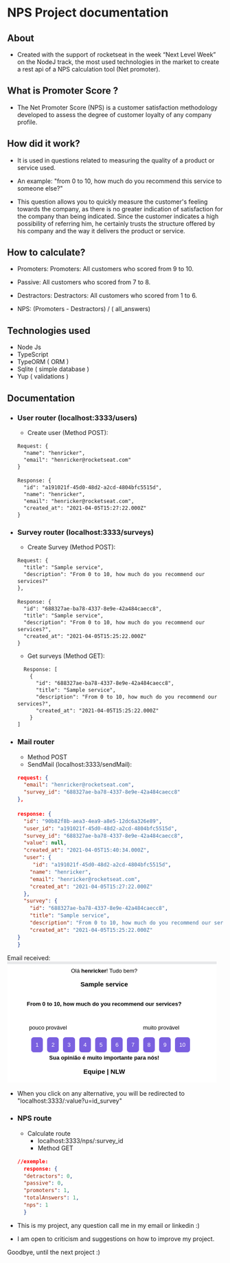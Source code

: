 # NPS Project documentation

## About
 - Created with the support of rocketseat in the week “Next Level Week” on the NodeJ track, the most used technologies in the market to create a rest api of a NPS calculation tool (Net promoter).

## What is Promoter Score ?
  - The Net Promoter Score (NPS) is a customer satisfaction methodology developed to assess the degree of customer loyalty of any company profile.

## How did it work?
  - It is used in questions related to measuring the quality of a product or service used.

  - An example: "from 0 to 10, how much do you recommend this service to someone else?"

  - This question allows you to quickly measure the customer's feeling towards the company, as there is no greater indication of satisfaction for the company than being indicated. Since the customer indicates a high possibility of referring him, he certainly trusts the structure offered by his company and the way it delivers the product or service.

## How to calculate?

  - Promoters: Promoters: All customers who scored from 9 to 10.

  - Passive: All customers who scored from 7 to 8.

  - Destractors: Destractors: All customers who scored from 1 to 6.

  - NPS: (Promoters - Destractors) / ( all_answers)

## Technologies used
  
  - Node Js
  - TypeScript 
  - TypeORM ( ORM )
  - Sqlite ( simple database )
  - Yup ( validations ) 

## Documentation

- ### User router (localhost:3333/users)
  - Create user (Method POST):
  ```Ts
  Request: {
    "name": "henricker",
    "email": "henricker@rocketseat.com"
  }

  Response: {
    "id": "a191021f-45d0-48d2-a2cd-4804bfc5515d",
    "name": "henricker",
    "email": "henricker@rocketseat.com",
    "created_at": "2021-04-05T15:27:22.000Z"
  }
  ```

- ### Survey router (localhost:3333/surveys)

  - Create Survey (Method POST):
  ```Ts
  Request: {
    "title": "Sample service",
    "description": "From 0 to 10, how much do you recommend our services?"
  },

  Response: {
    "id": "688327ae-ba78-4337-8e9e-42a484caecc8",
    "title": "Sample service",
    "description": "From 0 to 10, how much do you recommend our services?",
    "created_at": "2021-04-05T15:25:22.000Z"
  }
  ```

  - Get surveys (Method GET): 
  ```Ts
    Response: [
      {
        "id": "688327ae-ba78-4337-8e9e-42a484caecc8",
        "title": "Sample service",
        "description": "From 0 to 10, how much do you recommend our services?",
        "created_at": "2021-04-05T15:25:22.000Z"
      }
  ] 
    ```
- ### Mail router
  - Method POST
  - SendMail (localhost:3333/sendMail):
  ```json
  request: {
    "email": "henricker@rocketseat.com",
    "survey_id": "688327ae-ba78-4337-8e9e-42a484caecc8"
  },

  response: {
    "id": "90b82f8b-aea3-4ea9-a8e5-12dc6a326e89",
    "user_id": "a191021f-45d0-48d2-a2cd-4804bfc5515d",
    "survey_id": "688327ae-ba78-4337-8e9e-42a484caecc8",
    "value": null,
    "created_at": "2021-04-05T15:40:34.000Z",
    "user": {
       "id": "a191021f-45d0-48d2-a2cd-4804bfc5515d",
      "name": "henricker",
      "email": "henricker@rocketseat.com",
      "created_at": "2021-04-05T15:27:22.000Z"
    },
    "survey": {
      "id": "688327ae-ba78-4337-8e9e-42a484caecc8",
      "title": "Sample service",
      "description": "From 0 to 10, how much do you recommend our services?",
      "created_at": "2021-04-05T15:25:22.000Z"
  }
  }
  ```
Email received:
![layout](./presentation/email.png)

 - When you click on any alternative, you will be redirected to "localhost:3333/:value?u=id_survey"

- ### NPS route
  - Calculate route
    - localhost:3333/nps/:survey_id
    - Method GET
  ```json
  //exemple: 
    response: {
    "detractors": 0,
    "passive": 0,
    "promoters": 1,
    "totalAnswers": 1,
    "nps": 1
    }
  ```

- This is my project, any question call me in my email or linkedin :)
- I am open to criticism and suggestions on how to improve my project.

Goodbye, until the next project :)